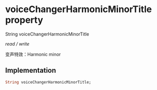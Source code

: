 


# voiceChangerHarmonicMinorTitle property







String voiceChangerHarmonicMinorTitle
  
_<span class="feature">read / write</span>_



<p>变声特效：Harmonic minor</p>



## Implementation

```dart
String voiceChangerHarmonicMinorTitle;
```







